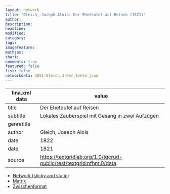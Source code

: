 ```yaml
---
layout: network
title: "Gleich, Joseph Alois: Der Eheteufel auf Reisen (1821)"
author:
description:
headline:
modified:
category:
tags:
imagefeature: 
mathjax: 
chart: 
comments: true
featured: false
list: false
networkdata: 1821-Gleich_J-Der_Ehete.json
---
```

lina.xml data  | value
------------- | -------------
title|Der Eheteufel auf Reisen
subtitle|Lokales Zauberspiel mit Gesang in zwei Aufzügen
genretitle|
author|Gleich, Joseph Alois
date|1822
date|1821
source|https://textgridlab.org/1.0/tgcrud-public/rest/textgrid:nfhm.0/data


* [Network (sticky and static)](/network348)
* [Matrix](/matrix348)
* [Zwischenformat](/lina348 )
